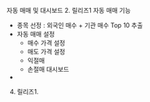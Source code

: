 자동 매매 및 대시보드
2. 릴리즈1
   자동 매매 기능
   - 종목 선정 : 외국인 매수 + 기관 매수 Top 10 추출
   - 자동 매매 설정
     - 매수 가격 설정
     - 매도 가격 설정
     - 익절매
     - 손절매
   대시보드
   - 
4. 릴리즈1.


